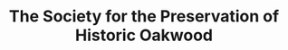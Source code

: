 ---
layout: repo
title: "The Society for the Preservation of Historic Oakwood"
id: 4489
permalink: repos/4489/
---